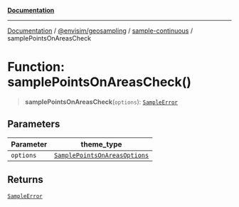 [**Documentation**](../../../../README.md)

---

[Documentation](../../../../README.md) / [@envisim/geosampling](../../README.md) / [sample-continuous](../README.md) / samplePointsOnAreasCheck

# Function: samplePointsOnAreasCheck()

> **samplePointsOnAreasCheck**(`options`): [`SampleError`](../../errors/type-aliases/SampleError.md)

## Parameters

| Parameter | theme_type                                                                  |
| --------- | --------------------------------------------------------------------------- |
| `options` | [`SamplePointsOnAreasOptions`](../interfaces/SamplePointsOnAreasOptions.md) |

## Returns

[`SampleError`](../../errors/type-aliases/SampleError.md)
